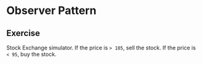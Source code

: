 # Observer Pattern

## Exercise

Stock Exchange simulator. If the price is `> 105`, sell the stock. If the price is `< 95`, buy the stock.
